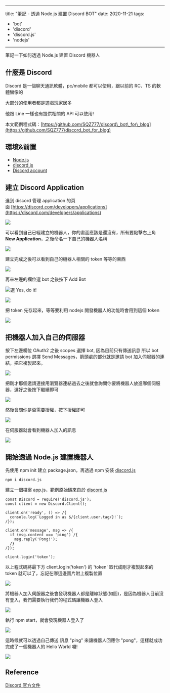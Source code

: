 
---
title: "筆記 - 透過 Node.js 建置 Discord BOT"
date: 2020-11-21
tags: 
  - 'bot'
  - 'discord'
  - 'discord.js'
  - 'nodejs'
---

筆記一下如何透過 Node.js 建置 Discord 機器人

什麼是 Discord
-----------

Discord 是一個聊天通訊軟體，pc/mobile 都可以使用，跟以前的 RC、TS 的軟體蠻像的

大部分的使用者都是遊戲玩家居多

他跟 Line 一樣也有提供相關的 API 可以使用!

本文範例程式碼：[https://github.com/SQZ777/discord\_bot\_for\_blog](https://github.com/SQZ777/discord_bot_for_blog)

環境&前置
-----

*   [Node.js](https://nodejs.org/zh-tw/download/)
*   [discord.js](https://discord.js.org/#/)
*   [Discord account](https://discord.com/)

建立 Discord Application
----------------------

進到 discord 管理 application 的頁面 [https://discord.com/developers/applications](https://discord.com/developers/applications)

![](/img/2020-DiscordSetupHelloWorld/1605944300.png)

可以看到自己已經建立的機器人，你的畫面應該是還沒有，所有要點擊右上角 **New Application**，之後命名一下自己的機器人名稱

![](/img/2020-DiscordSetupHelloWorld/1605944370.png)

建立完成之後可以看到自己的機器人相關的 token 等等的東西

![](/img/2020-DiscordSetupHelloWorld/1605949979.png)

再來左邊的欄位選 bot 之後按下 Add Bot 

![](/img/2020-DiscordSetupHelloWorld/1605949763.png)選 Yes, do it!

![](/img/2020-DiscordSetupHelloWorld/1605949840.png)

把 token 先存起來，等等要利用 nodejs 開發機器人的功能時會用到這個 token

![](/img/2020-DiscordSetupHelloWorld/1605949915.png)

把機器人加入自己的伺服器
------------

按下左邊欄位 OAuth2 之後 scopes 選擇 bot, 因為目前只有傳送訊息 所以 bot permissions 選擇 Send Messages，箭頭處的部分就是邀請 bot 加入伺服器的連結，把它複製起來。

![](/img/2020-DiscordSetupHelloWorld/1605950673.png)

把剛才那個邀請連接用瀏覽器連結過去之後就會詢問你要將機器人放進哪個伺服器，選好之後按下繼續即可

![](/img/2020-DiscordSetupHelloWorld/1605950830.png)

然後會問你是否需要授權，按下授權即可

![](/img/2020-DiscordSetupHelloWorld/1605950878.png)

在伺服器就會看到機器人加入的訊息

![](/img/2020-DiscordSetupHelloWorld/1605950936.png)

開始透過 Node.js 建置機器人
------------------

先使用 npm init 建立 package.json，再透過 npm 安裝 [discord.js](https://discord.js.org/#/)

    npm i discord.js

建立一個檔案 app.js，範例原始碼來自於 [discord.js](https://discord.js.org/#/) 

    const Discord = require('discord.js');
    const client = new Discord.Client();
    
    client.on('ready', () => /{
      console.log(`Logged in as $/{client.user.tag/}!`);
    /});
    
    client.on('message', msg => /{
      if (msg.content === 'ping') /{
        msg.reply('Pong!');
      /}
    /});
    
    client.login('token');

以上程式碼將最下方 client.login('token') 的 'token' 取代成剛才複製起來的 token 就可以了，忘記在哪這邊圖片附上複製位置

![](/img/2020-DiscordSetupHelloWorld/1605949915.png)

將機器人加入伺服器之後會發現機器人都是離線狀態(如圖)，是因為機器人目前沒有登入，我們需要執行我們的程式碼讓機器人登入

![](/img/2020-DiscordSetupHelloWorld/1605951075.png)

執行 npm start，就會發現機器人登入了

![](/img/2020-DiscordSetupHelloWorld/1605951375.png)

這時候就可以透過自己傳送 訊息 "ping" 來讓機器人回應你 "pong"，這樣就成功完成了一個機器人的 Hello World 囉!

![](/img/2020-DiscordSetupHelloWorld/1605951410.png)

Reference
---------

[Discord 官方文件](https://discord.com/developers/docs/intro)